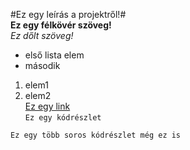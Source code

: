 #Ez egy leírás a projektről!#  
**Ez egy félkövér szöveg!**  
*Ez dőlt szöveg!*  
- első lista elem
- második
1. elem1
2. elem2  
[Ez egy link](www.google.com)  
`Ez egy kódrészlet`  

``Ez egy több
soros kódrészlet
még ez is``
